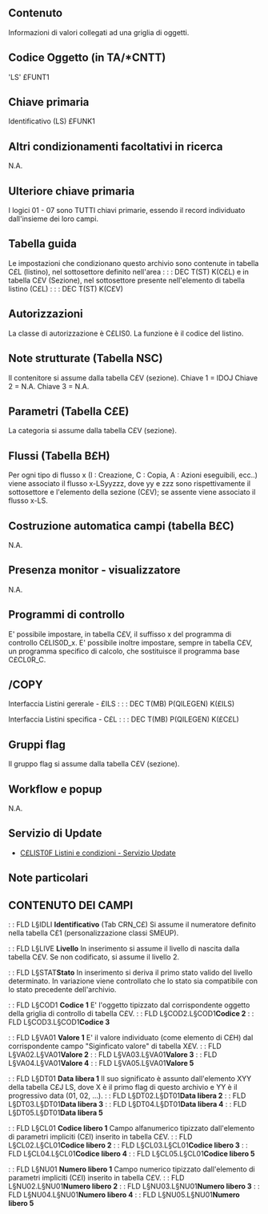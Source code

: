 ## Contenuto
Informazioni di valori collegati ad una griglia di oggetti.

## Codice Oggetto (in TA/\*CNTT)
'LS'                          £FUNT1
## Chiave primaria
Identificativo      (LS)      £FUNK1

## Altri condizionamenti facoltativi in ricerca
N.A.

## Ulteriore chiave primaria
I logici 01 - 07 sono TUTTI chiavi primarie, essendo il record individuato dall'insieme dei loro campi.

## Tabella guida
Le impostazioni che condizionano questo archivio sono contenute in tabella C£L (listino), nel sottosettore definito nell'area : 
 :  : DEC T(ST) K(C£L)
e in tabella C£V (Sezione), nel sottosettore  presente nell'elemento di tabella listino (C£L) : 
 :  : DEC T(ST) K(C£V)

## Autorizzazioni
La classe di autorizzazione è C£LIS0.
La funzione è il codice del listino.

## Note strutturate (Tabella NSC)
Il contenitore si assume dalla tabella C£V (sezione).
Chiave 1 = IDOJ
Chiave 2 = N.A.
Chiave 3 = N.A.

## Parametri (Tabella C£E)
La categoria si assume dalla tabella C£V (sezione).

## Flussi (Tabella B£H)
Per ogni tipo di flusso x (I : Creazione, C : Copia, A : Azioni eseguibili, ecc..) viene associato il flusso x-LSyyzzz, dove yy e zzz sono rispettivamente il sottosettore e l'elemento della sezione (C£V); se assente viene associato il flusso x-LS.

## Costruzione automatica campi (tabella B£C)
N.A.

## Presenza monitor - visualizzatore
N.A.

## Programmi di controllo
E' possibile impostare, in tabella C£V, il suffisso x del programma di controllo C£LIS0D_x.
E' possibile inoltre impostare, sempre in tabella C£V, un programma specifico di calcolo, che sostituisce il programma base C£CL0R_C.

## /COPY
Interfaccia Listini gererale - £ILS : 
 :  : DEC T(MB) P(QILEGEN) K(£ILS)

Interfaccia Listini specifica - C£L : 
 :  : DEC T(MB) P(QILEGEN) K(£C£L)

## Gruppi flag
Il gruppo flag si assume dalla tabella C£V (sezione).

## Workflow e popup
N.A.

## Servizio di Update
- [C£LIST0F Listini e condizioni - Servizio Update](Sorgenti/DOC/OJ/PGM/C£LIST0F)

## Note particolari

## CONTENUTO DEI CAMPI

 :  : FLD L§IDLI **Identificativo**
(Tab CRN_C£) Si assume il numeratore definito nella tabella C£1 (personalizzazione classi SMEUP).

 :  : FLD L§LIVE **Livello**
In inserimento si assume il livello di nascita dalla tabella C£V.
Se non codificato, si assume il livello 2.

 :  : FLD L§STAT**Stato**
In inserimento si deriva il primo stato valido del livello determinato.
In variazione viene controllato che lo stato sia compatibile con lo stato precedente dell'archivio.

 :  : FLD L§COD1 **Codice 1**
E' l'oggetto tipizzato dal corrispondente oggetto della griglia di controllo di tabella C£V.
 :  : FLD L§COD2.L§COD1**Codice 2**
 :  : FLD L§COD3.L§COD1**Codice 3**

 :  : FLD L§VA01 **Valore 1**
E' il valore individuato (come elemento di C£H) dal corrispondente campo "Siginficato valore" di tabella X£V.
 :  : FLD L§VA02.L§VA01**Valore 2**
 :  : FLD L§VA03.L§VA01**Valore 3**
 :  : FLD L§VA04.L§VA01**Valore 4**
 :  : FLD L§VA05.L§VA01**Valore 5**

 :  : FLD L§DT01 **Data libera 1**
Il suo significato è assunto dall'elemento XYY della tabella C£J LS, dove X è il primo flag di questo archivio e YY è il progressivo data (01, 02, ...).
 :  : FLD L§DT02.L§DT01**Data libera 2**
 :  : FLD L§DT03.L§DT01**Data libera 3**
 :  : FLD L§DT04.L§DT01**Data libera 4**
 :  : FLD L§DT05.L§DT01**Data libera 5**

 :  : FLD L§CL01 **Codice libero 1**
Campo alfanumerico tipizzato dall'elemento di parametri impliciti (C£I) inserito in tabella C£V.
 :  : FLD L§CL02.L§CL01**Codice libero 2**
 :  : FLD L§CL03.L§CL01**Codice libero 3**
 :  : FLD L§CL04.L§CL01**Codice libero 4**
 :  : FLD L§CL05.L§CL01**Codice libero 5**

 :  : FLD L§NU01 **Numero libero 1**
Campo numerico tipizzato dall'elemento di parametri impliciti (C£I) inserito in tabella C£V.
 :  : FLD L§NU02.L§NU01**Numero libero 2**
 :  : FLD L§NU03.L§NU01**Numero libero 3**
 :  : FLD L§NU04.L§NU01**Numero libero 4**
 :  : FLD L§NU05.L§NU01**Numero libero 5**

